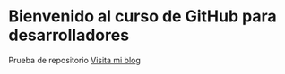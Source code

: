 # Bienvenido al curso de GitHub para desarrolladores
Prueba de repositorio
[Visita mi blog](http://www.asismed.com.py/)
